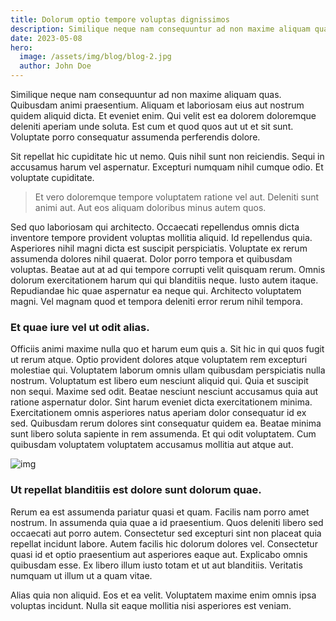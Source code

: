 ```yaml
---
title: Dolorum optio tempore voluptas dignissimos
description: Similique neque nam consequuntur ad non maxime aliquam quas. Quibusdam animi praesentium.
date: 2023-05-08
hero:
  image: /assets/img/blog/blog-2.jpg
  author: John Doe
---
```


Similique neque nam consequuntur ad non maxime aliquam quas. Quibusdam animi praesentium. Aliquam et laboriosam eius aut nostrum quidem aliquid dicta. Et eveniet enim. Qui velit est ea dolorem doloremque deleniti aperiam unde soluta. Est cum et quod quos aut ut et sit sunt. Voluptate porro consequatur assumenda perferendis dolore.

Sit repellat hic cupiditate hic ut nemo. Quis nihil sunt non reiciendis. Sequi in accusamus harum vel aspernatur. Excepturi numquam nihil cumque odio. Et voluptate cupiditate.

> Et vero doloremque tempore voluptatem ratione vel aut. Deleniti sunt animi aut. Aut eos aliquam doloribus minus autem quos.

Sed quo laboriosam qui architecto. Occaecati repellendus omnis dicta inventore tempore provident voluptas mollitia aliquid. Id repellendus quia. Asperiores nihil magni dicta est suscipit perspiciatis. Voluptate ex rerum assumenda dolores nihil quaerat. Dolor porro tempora et quibusdam voluptas. Beatae aut at ad qui tempore corrupti velit quisquam rerum. Omnis dolorum exercitationem harum qui qui blanditiis neque. Iusto autem itaque. Repudiandae hic quae aspernatur ea neque qui. Architecto voluptatem magni. Vel magnam quod et tempora deleniti error rerum nihil tempora.

### Et quae iure vel ut odit alias.

Officiis animi maxime nulla quo et harum eum quis a. Sit hic in qui quos fugit ut rerum atque. Optio provident dolores atque voluptatem rem excepturi molestiae qui. Voluptatem laborum omnis ullam quibusdam perspiciatis nulla nostrum. Voluptatum est libero eum nesciunt aliquid qui. Quia et suscipit non sequi. Maxime sed odit. Beatae nesciunt nesciunt accusamus quia aut ratione aspernatur dolor. Sint harum eveniet dicta exercitationem minima. Exercitationem omnis asperiores natus aperiam dolor consequatur id ex sed. Quibusdam rerum dolores sint consequatur quidem ea. Beatae minima sunt libero soluta sapiente in rem assumenda. Et qui odit voluptatem. Cum quibusdam voluptatem voluptatem accusamus mollitia aut atque aut.

![img](/assets/img/blog/blog-inside-post.jpg)

### Ut repellat blanditiis est dolore sunt dolorum quae.

Rerum ea est assumenda pariatur quasi et quam. Facilis nam porro amet nostrum. In assumenda quia quae a id praesentium. Quos deleniti libero sed occaecati aut porro autem. Consectetur sed excepturi sint non placeat quia repellat incidunt labore. Autem facilis hic dolorum dolores vel. Consectetur quasi id et optio praesentium aut asperiores eaque aut. Explicabo omnis quibusdam esse. Ex libero illum iusto totam et ut aut blanditiis. Veritatis numquam ut illum ut a quam vitae.

Alias quia non aliquid. Eos et ea velit. Voluptatem maxime enim omnis ipsa voluptas incidunt. Nulla sit eaque mollitia nisi asperiores est veniam.
